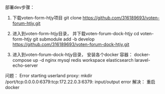 
部署dev步骤：
1. 下载voten-form-htjy项目
git clone https://github.com/316189693/voten-forum-htjy.git

2. 进入到voten-form-htjy目录， 并下载voten-forum-dock-htjy
cd voten-form-htjy
git submodule add -b develop https://github.com/316189693/voten-forum-dock-htjy.git

3. 进入到voten-forum-dock-htjy目录， 安装各个docker 容器：
docker-compose up -d nginx mysql redis workspace elasticsearch laravel-echo-server 



问题： Error starting userland proxy: mkdir /port/tcp:0.0.0.0:6379:tcp:172.22.0.3:6379: input/output error
解决： 重启docker